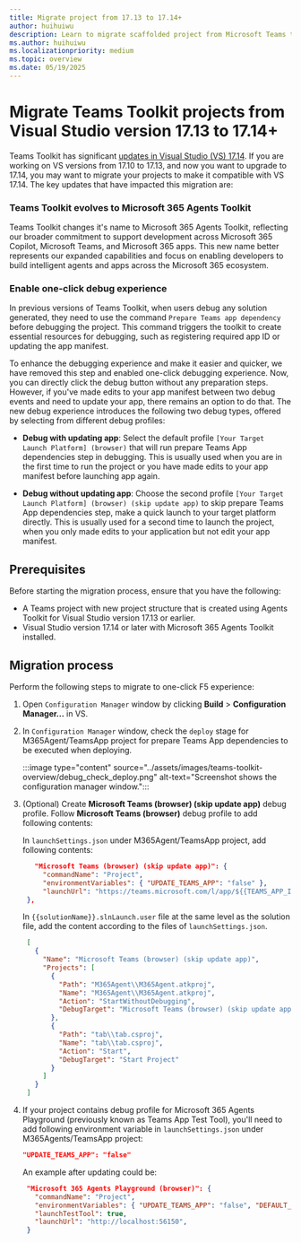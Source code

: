 ```yaml
---
title: Migrate project from 17.13 to 17.14+
author: huihuiwu
description: Learn to migrate scaffolded project from Microsoft Teams template using Agents Toolkit in Visual Studio version 17.13 to 17.14.
ms.author: huihuiwu
ms.localizationpriority: medium
ms.topic: overview
ms.date: 05/19/2025
---
```


# Migrate Teams Toolkit projects from Visual Studio version 17.13 to 17.14+

Teams Toolkit has significant [updates in Visual Studio (VS) 17.14](/visualstudio/releases/2022/release-notes). If you are working on VS versions from 17.10 to 17.13, and now you want to upgrade to 17.14, you may want to migrate your projects to make it compatible with VS 17.14. The key updates that have impacted this migration are:

### Teams Toolkit evolves to Microsoft 365 Agents Toolkit

Teams Toolkit changes it's name to Microsoft 365 Agents Toolkit, reflecting our broader commitment to support development across Microsoft 365 Copilot, Microsoft Teams, and Microsoft 365 apps. This new name better represents our expanded capabilities and focus on enabling developers to build intelligent agents and apps across the Microsoft 365 ecosystem.

### Enable one-click debug experience

In previous versions of Teams Toolkit, when users debug any solution generated, they need to use the command `Prepare Teams app dependency` before debugging the project. This command triggers the toolkit to create essential resources for debugging, such as registering required app ID or updating the app manifest.

To enhance the debugging experience and make it easier and quicker, we have removed this step and enabled one-click debugging experience. Now, you can directly click the debug button without any preparation steps. However, if you've made edits to your app manifest between two debug events and need to update your app, there remains an option to do that. The new debug experience introduces the following two debug types, offered by selecting from different debug profiles:

- **Debug with updating app**: Select the default profile `[Your Target Launch Platform] (browser)` that will run prepare Teams App dependencies step in debugging. This is usually used when you are in the first time to run the project or you have made edits to your app manifest before launching app again.
  
- **Debug without updating app**: Choose the second profile `[Your Target Launch Platform] (browser) (skip update app)` to skip prepare Teams App dependencies step, make a quick launch to your target platform directly. This is usually used for a second time to launch the project, when you only made edits to your application but not edit your app manifest.

## Prerequisites

Before starting the migration process, ensure that you have the following:

* A Teams project with new project structure that is created using Agents Toolkit for Visual Studio version 17.13 or earlier.
* Visual Studio version 17.14 or later with Microsoft 365 Agents Toolkit installed.

## Migration process

Perform the following steps to migrate to one-click F5 experience:

1. Open `Configuration Manager` window by clicking **Build** > **Configuration Manager...** in VS.

2. In `Configuration Manager` window, check the `deploy` stage for M365Agent/TeamsApp project for prepare Teams App dependencies to be executed when deploying.

     :::image type="content" source="../assets/images/teams-toolkit-overview/debug_check_deploy.png" alt-text="Screenshot shows the configuration manager window.":::

3. (Optional) Create **Microsoft Teams (browser) (skip update app)** debug profile. Follow **Microsoft Teams (browser)** debug profile to add following contents:

   In `launchSettings.json` under M365Agent/TeamsApp project, add following contents:

   ```json
      "Microsoft Teams (browser) (skip update app)": {
        "commandName": "Project",
        "environmentVariables": { "UPDATE_TEAMS_APP": "false" },
        "launchUrl": "https://teams.microsoft.com/l/app/${{TEAMS_APP_ID}}?installAppPackage=true&webjoin=true&appTenantId=${{TEAMS_APP_TENANT_ID}}&login_hint=${{TEAMSFX_M365_USER_NAME}}"
    },
   ```

   In `{{solutionName}}.slnLaunch.user` file at the same level as the solution file, add the content according to the files of `launchSettings.json`.

   ```json
    [
      {
        "Name": "Microsoft Teams (browser) (skip update app)",
        "Projects": [
          {
            "Path": "M365Agent\\M365Agent.atkproj",
            "Name": "M365Agent\\M365Agent.atkproj",
            "Action": "StartWithoutDebugging",
            "DebugTarget": "Microsoft Teams (browser) (skip update app)"
          },
          {
            "Path": "tab\\tab.csproj",
            "Name": "tab\\tab.csproj",
            "Action": "Start",
            "DebugTarget": "Start Project"
          }
        ]
      }
    ]
   ```

4. If your project contains debug profile for Microsoft 365 Agents Playground (previously known as Teams App Test Tool), you'll need to add following environment variable in `launchSettings.json` under M365Agents/TeamsApp project:

     ```json
     "UPDATE_TEAMS_APP": "false"
     ```
    An example after updating could be:
  
     ```json
      "Microsoft 365 Agents Playground (browser)": {
        "commandName": "Project",
        "environmentVariables": { "UPDATE_TEAMS_APP": "false", "DEFAULT_CHANNEL_ID": "emulator" },
        "launchTestTool": true,
        "launchUrl": "http://localhost:56150",
      }
     ```
